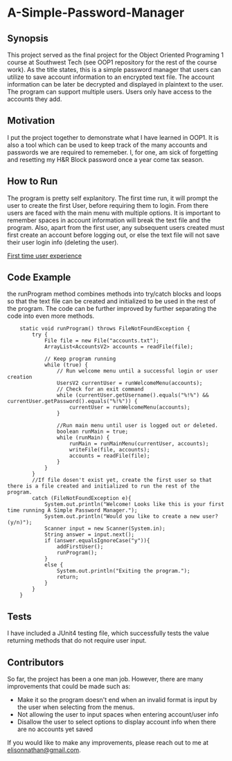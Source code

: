 # A-Simple-Password-Manager 

## Synopsis
This project served as the final project for the Object Oriented Programing 1 course at Southwest Tech (see OOP1 repository for the rest of the course work). As the title states, this is a simple password manager that users can utilize to save account information to an encrypted text file. The account information can be later be decrypted and displayed in plaintext to the user. The program can support multiple users. Users only have access to the accounts they add. 

## Motivation
I put the project together to demonstrate what I have learned in OOP1. It is also a tool which can be used to keep track of the many accounts and passwords we are required to rememeber. I, for one, am sick of forgetting and resetting my H&R Block password once a year come tax season. 

## How to Run
The program is pretty self explanitory. The first time run, it will prompt the user to create the first User, before requiring them to login. From there users are faced with the main menu with multiple options. 
It is important to remember spaces in account information will break the text file and the program. Also, apart from the first user, any subsequent users created must first create an account before logging out, or else the text file will not save their user login info (deleting the user). 

[First time user experience](image.png)

## Code Example
the runProgram method combines methods into try/catch blocks and loops so that the text file can be created and initialized to be used in the rest of the program. The code can be further improved by further separating the code into even more methods. 
```
    static void runProgram() throws FileNotFoundException {
        try {
            File file = new File("accounts.txt");
            ArrayList<AccountsV2> accounts = readFile(file);

            // Keep program running
            while (true) {
                // Run welcome menu until a successful login or user creation
                UsersV2 currentUser = runWelcomeMenu(accounts);
                // Check for an exit command
                while (currentUser.getUsername().equals("%!%") && currentUser.getPassword().equals("%!%")) {
                    currentUser = runWelcomeMenu(accounts);
                }

                //Run main menu until user is logged out or deleted.
                boolean runMain = true;
                while (runMain) {
                    runMain = runMainMenu(currentUser, accounts);
                    writeFile(file, accounts);
                    accounts = readFile(file);
                }
            }
        }
        //If file dosen't exist yet, create the first user so that there is a file created and initialized to run the rest of the program. 
        catch (FileNotFoundException e){
            System.out.println("Welcome! Looks like this is your first time running A Simple Password Manager.");
            System.out.println("Would you like to create a new user? (y/n)");
            Scanner input = new Scanner(System.in);
            String answer = input.next();
            if (answer.equalsIgnoreCase("y")){
                addFirstUser();
                runProgram();
            }
            else {
                System.out.println("Exiting the program.");
                return;
            }
        }
    }
```

## Tests
I have included a JUnit4 testing file, which successfully tests the value returning methods that do not require user input.

## Contributors
So far, the project has been a one man job. However, there are many improvements that could be made such as: 

+ Make it so the program doesn't end when an invalid format is input by the user when selecting from the menus. 
+ Not allowing the user to input spaces when entering account/user info
+ Disallow the user to select options to display account info when there are no accounts yet saved

If you would like to make any improvements, please reach out to me at elisonnathan@gmail.com. 
